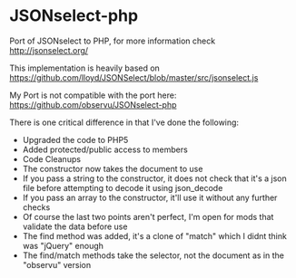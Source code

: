 JSONselect-php
==============

Port of JSONselect to PHP, for more information check http://jsonselect.org/ 


This implementation is heavily based on https://github.com/lloyd/JSONSelect/blob/master/src/jsonselect.js

My Port is not compatible with the port here: https://github.com/observu/JSONselect-php

There is one critical difference in that I've done the following:
- Upgraded the code to PHP5
- Added protected/public access to members
- Code Cleanups
- The constructor now takes the document to use
- If you pass a string to the constructor, it does not check that it's a json file before attempting to decode it using json_decode
- If you pass an array to the constructor, it'll use it without any further checks
- Of course the last two points aren't perfect, I'm open for mods that validate the data before use
- The find method was added, it's a clone of "match" which I didnt think was "jQuery" enough
- The find/match methods take the selector, not the document as in the "observu" version